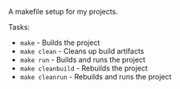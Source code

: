 A makefile setup for my projects.

Tasks:
- `make` - Builds the project
- `make clean` - Cleans up build artifacts
- `make run` - Builds and runs the project
- `make cleanbuild` - Rebuilds the project
- `make cleanrun` - Rebuilds and runs the project
